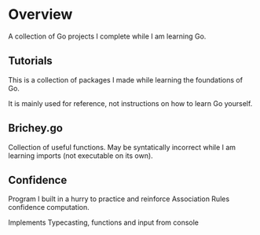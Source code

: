 Overview
===

A collection of Go projects I complete while I am learning Go.

Tutorials
---

This is a collection of packages I made while learning the foundations of Go.

It is mainly used for reference, not instructions on how to 
learn Go yourself.

Brichey.go
---

Collection of useful functions. May be syntatically incorrect while I am 
learning imports (not executable on its own).

Confidence
---

Program I built in a hurry to practice and reinforce Association Rules 
confidence computation.

Implements Typecasting, functions and input from console